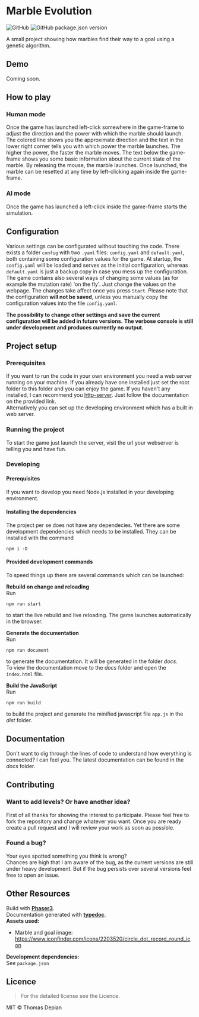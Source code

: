 # Marble Evolution
![GitHub](https://img.shields.io/github/license/ThomasDepian/MarbleEvolution)
![GitHub package.json version](https://img.shields.io/github/package-json/v/ThomasDepian/MarbleEvolution)

A small project showing how marbles find their way to a goal using a genetic algorithm.

## Demo
Coming soon.

## How to play
### Human mode
Once the game has launched left-click somewhere in the game-frame to adjust the direction and the power with which the marble should launch. The colored line shows you the approximate direction and the text in the lower right corner tells you with which power the marble launches. The higher the power, the faster the marble moves.
The text below the game-frame shows you some basic information about the current state of the marble. By releasing the mouse, the marble launches. Once launched, the marble can be resetted at any time by left-clicking again inside the game-frame.
### AI mode
Once the game has launched a left-click inside the game-frame starts the simulation.

## Configuration
Various settings can be configurated without touching the code. There exists a folder `config` with two `.yaml` files: `config.yaml` and `default.yaml`, both containing some configuration values for the game. At startup, the `config.yaml` will be loaded and serves as the initial configuration, whereas `default.yaml` is just a backup copy in case you mess up the configuration.  
The game contains also several ways of changing some values (as for example the mutation rate) 'on the fly'. Just change the values on the webpage. The changes take affect once you press `Start`. Please note that the configuration **will not be saved**, unless you manually copy the configuration values into the file `config.yaml`.

**The possibility to change other settings and save the current configuration will be added in future versions.**
**The verbose console is still under development and produces currently no output.**

## Project setup
### Prerequisites
If you want to run the code in your own environment you need a web server running on your machine.
If you already have one installed just set the root folder to this folder and you can enjoy the game. If you haven't any installed, I can recommend you [http-server](https://www.npmjs.com/package/http-server). Just follow the documentation on the provided link.   
Alternatively you can set up the developing environment which has a built in web server.
### Running the project
To start the game just launch the server, visit the url your webserver is telling you and have fun.
### Developing 
#### Prerequisites
If you want to develop you need Node.js installed in your developing environment.
#### Installing the dependencies
The project per se does not have any dependecies. Yet there are some development dependencies which needs to be installed. They can be installed with the command
```
npm i -D
```
#### Provided development commands
To speed things up there are several commands which can be launched:

**Rebuild on change and reloading**  
Run
```
npm run start
```
to start the live rebuild and live reloading. The game launches automatically in the browser.

**Generate the documentation**  
Run
```
npm run document
```
to generate the documentation. It will be generated in the folder _docs_.  
To view the documentation move to the _docs_ folder and open the `index.html` file.  

**Build the JavaScript**  
Run
```
npm run build
```
to build the project and generate the minified javascript file `app.js` in the _dist_ folder.

## Documentation
Don't want to dig through the lines of code to understand how everything is connected? I can feel you. The latest documentation can be found in the _docs_ folder.


## Contributing
### Want to add levels? Or have another idea?
First of all thanks for showing the interest to participate. Please feel free to fork the repository and change whatever you want. Once you are ready create a pull request and I will review your work as soon as possible.
### Found a bug?
Your eyes spotted something you think is wrong?   
Chances are high that I am aware of the bug, as the current versions are still under heavy development. But if the bug persists over several versions feel free to open an issue. 

## Other Resources
Build with [**Phaser3**](https://phaser.io/phaser3).  
Documentation generated with [**typedoc**](https://typedoc.org/).  
**Assets used:**
- Marble and goal image: https://www.iconfinder.com/icons/2203520/circle_dot_record_round_icon  

**Development dependencies:**  
See `package.json`


## Licence
> For the detailed license see the Licence.

MIT &copy; Thomas Depian


